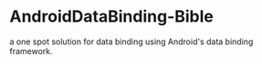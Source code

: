 # AndroidDataBinding-Bible
a one spot solution for data binding using Android's data binding framework.
